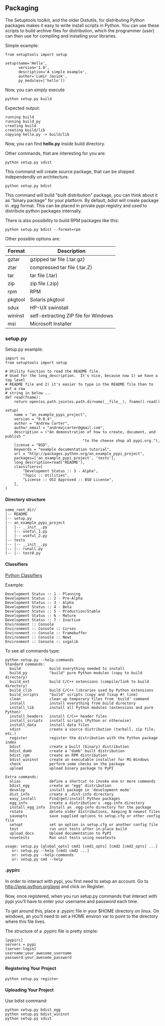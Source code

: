 ## Packaging

The Setuptools toolkit, and the older Distutils, for distributing Python packages makes it easy to write install scripts in Python. You can use these scripts to build archive files for distribution, which the programmer (user) can then use for compiling and installing your libraries.


Simple example:

```
from setuptools import setup

setup(name='Hello',
      version='1.0',
      description='A simple example',
      author='Lumir Jasiok',
      py_modules=['hello'])
```

Now, you can simply execute 

```
python setup.py build
```

Expected output:

```
running build
running build_py
creating build
creating build/lib
copying hello.py -> build/lib
```

Now, you can find **hello.py** inside build directory.

Other commands, that are interesting for you are:

```
python setup.py sdist
```

This command will create source package, that can be shipped independendly on architecture.

```
python setup.py bdist
```

This command will build "built distribution" package, you can think about it as "binary package" for your platform. By default, bdist will create package in .egg format. This can be placed in private pypi registry and used to distribute python packages internally.

There is also possibility to build RPM packages like this:

```
python setup.py bdist --format=rpm
```

Other possible options are:

|  Format | Description  |
|---|---|
|  gztar  | gzipped tar file (.tar.gz)  |
|  ztar |  compressed tar file (.tar.Z) |
| tar  | tar file (.tar)  |
| zip  | zip file (.zip)  |
| rpm  | RPM  |
| pkgtool  | Solaris pkgtool  |
| sdux  | HP-UX swinstall  |
| wininst  | self-extracting ZIP file for Windows  |
| msi  | Microsoft Installer  |


### setup.py

Setup.py example:

```
import os
from setuptools import setup

# Utility function to read the README file.
# Used for the long_description.  It's nice, because now 1) we have a top level
# README file and 2) it's easier to type in the README file than to put a raw
# string in below ...
def read(fname):
    return open(os.path.join(os.path.dirname(__file__), fname)).read()

setup(
    name = "an_example_pypi_project",
    version = "0.0.4",
    author = "Andrew Carter",
    author_email = "andrewjcarter@gmail.com",
    description = ("An demonstration of how to create, document, and publish "
                                   "to the cheese shop a5 pypi.org."),
    license = "BSD",
    keywords = "example documentation tutorial",
    url = "http://packages.python.org/an_example_pypi_project",
    packages=['an_example_pypi_project', 'tests'],
    long_description=read('README'),
    classifiers=[
        "Development Status :: 3 - Alpha",
        "Topic :: Utilities",
        "License :: OSI Approved :: BSD License",
    ],
)
```

#### Directory structure

```
some_root_dir/
|-- README
|-- setup.py
|-- an_example_pypi_project
|   |-- __init__.py
|   |-- useful_1.py
|   |-- useful_2.py
|-- tests
|-- |-- __init__.py
|-- |-- runall.py
|-- |-- test0.py

```

#### Classifiers

[Python Classifiers](http://pypi.python.org/pypi?%3Aaction=list_classifiers)

Example:

```
Development Status :: 1 - Planning
Development Status :: 2 - Pre-Alpha
Development Status :: 3 - Alpha
Development Status :: 4 - Beta
Development Status :: 5 - Production/Stable
Development Status :: 6 - Mature
Development Status :: 7 - Inactive
Environment :: Console
Environment :: Console :: Curses
Environment :: Console :: Framebuffer
Environment :: Console :: Newt
Environment :: Console :: svgalib
```

To see all commands type:

```
python setup.py --help-commands
Standard commands:
  build             build everything needed to install
  build_py          "build" pure Python modules (copy to build directory)
  build_ext         build C/C++ extensions (compile/link to build directory)
  build_clib        build C/C++ libraries used by Python extensions
  build_scripts     "build" scripts (copy and fixup #! line)
  clean             clean up temporary files from 'build' command
  install           install everything from build directory
  install_lib       install all Python modules (extensions and pure Python)
  install_headers   install C/C++ header files
  install_scripts   install scripts (Python or otherwise)
  install_data      install data files
  sdist             create a source distribution (tarball, zip file, etc.)
  register          register the distribution with the Python package index
  bdist             create a built (binary) distribution
  bdist_dumb        create a "dumb" built distribution
  bdist_rpm         create an RPM distribution
  bdist_wininst     create an executable installer for MS Windows
  check             perform some checks on the package
  upload            upload binary package to PyPI

Extra commands:
  alias             define a shortcut to invoke one or more commands
  bdist_egg         create an "egg" distribution
  develop           install package in 'development mode'
  dist_info         create a .dist-info directory
  easy_install      Find/get/install Python packages
  egg_info          create a distribution's .egg-info directory
  install_egg_info  Install an .egg-info directory for the package
  rotate            delete older distributions, keeping N newest files
  saveopts          save supplied options to setup.cfg or other config file
  setopt            set an option in setup.cfg or another config file
  test              run unit tests after in-place build
  upload_docs       Upload documentation to PyPI
  nosetests         Run unit tests using nosetests

usage: setup.py [global_opts] cmd1 [cmd1_opts] [cmd2 [cmd2_opts] ...]
   or: setup.py --help [cmd1 cmd2 ...]
   or: setup.py --help-commands
   or: setup.py cmd --help
```

#### .pypirc

In order to interact with pypi, you first need to setup an account. Go to http://pypi.python.org/pypi and click on Register.

Now, once registered, when you run setup.py commands that interact with pypi you’ll have to enter your username and password each time.

To get around this, place a .pypirc file in your $HOME directory on linux. On windows, an you’ll need to set a HOME environ var to point to the directory where this file lives.

The structure of a .pypirc file is pretty simple:

```
[pypirc]
servers = pypi
[server-login]
username:your_awesome_username
password:your_awesome_password
```

#### Registering Your Project

```
python setup.py register
```

#### Uploading Your Project

Use bdist command:

```
python setup.py bdist_egg
python setup.py bdist_wininst
python setup.py sdist
```
